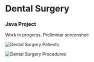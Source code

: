 # Dental Surgery
### Java Project

Work in progress. Preliminar screenshot:

![Dental Surgery Patients](https://github.com/jelitter/Dental-Surgery/blob/master/DentalSurgery-Patients.png)


![Dental Surgery Procedures](https://github.com/jelitter/Dental-Surgery/blob/master/DentalSurgery-Procedures.png)
